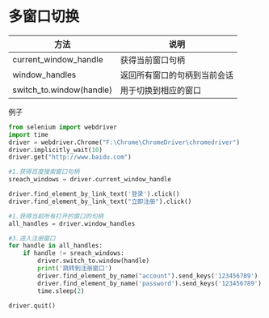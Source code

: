 # 多窗口切换

| 方法                   | 说明                       |
| ------------------------ | ---------------------------- |
| current_window_handle    | 获得当前窗口句柄     |
| window_handles           | 返回所有窗口的句柄到当前会话 |
| switch_to.window(handle) | 用于切换到相应的窗口 |

例子
```py
from selenium import webdriver
import time
driver = webdriver.Chrome("F:\Chrome\ChromeDriver\chromedriver")
driver.implicitly_wait(10)
driver.get("http://www.baidu.com")

#1.获得百度搜索窗口句柄
sreach_windows = driver.current_window_handle

driver.find_element_by_link_text('登录').click()
driver.find_element_by_link_text("立即注册").click()

#1.获得当前所有打开的窗口的句柄
all_handles = driver.window_handles

#3.进入注册窗口
for handle in all_handles:
    if handle != sreach_windows:
        driver.switch_to.window(handle)
        print('跳转到注册窗口')
        driver.find_element_by_name("account").send_keys('123456789')
        driver.find_element_by_name('password').send_keys('123456789')
        time.sleep(2)
    
driver.quit()
```
